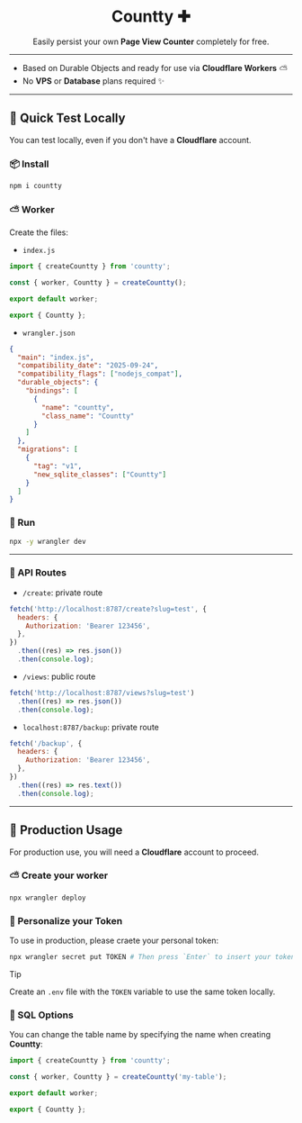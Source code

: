 <div align="center">
  <h1>Countty ✚</h1>
  <p>Easily persist your own <b>Page View Counter</b> completely for free.</p>
</div>

---

- Based on Durable Objects and ready for use via **Cloudflare Workers** ⛅️
- No **VPS** or **Database** plans required ✨

---

## 🧪 Quick Test Locally

You can test locally, even if you don't have a **Cloudflare** account.

### 📦 Install

```sh
npm i countty
```

### ⛅️ Worker

Create the files:

- `index.js`

```js
import { createCountty } from 'countty';

const { worker, Countty } = createCountty();

export default worker;

export { Countty };
```

- `wrangler.json`

```json
{
  "main": "index.js",
  "compatibility_date": "2025-09-24",
  "compatibility_flags": ["nodejs_compat"],
  "durable_objects": {
    "bindings": [
      {
        "name": "countty",
        "class_name": "Countty"
      }
    ]
  },
  "migrations": [
    {
      "tag": "v1",
      "new_sqlite_classes": ["Countty"]
    }
  ]
}
```

### 🏁 Run

```sh
npx -y wrangler dev
```

---

### 🔗 API Routes

- `/create`: private route

```js
fetch('http://localhost:8787/create?slug=test', {
  headers: {
    Authorization: 'Bearer 123456',
  },
})
  .then((res) => res.json())
  .then(console.log);
```

- `/views`: public route

```js
fetch('http://localhost:8787/views?slug=test')
  .then((res) => res.json())
  .then(console.log);
```

- `localhost:8787/backup`: private route

```js
fetch('/backup', {
  headers: {
    Authorization: 'Bearer 123456',
  },
})
  .then((res) => res.text())
  .then(console.log);
```

---

## 🔐 Production Usage

For production use, you will need a **Cloudflare** account to proceed.

### ⛅️ Create your worker

```sh
npx wrangler deploy
```

### 🔑 Personalize your Token

To use in production, please craete your personal token:

```sh
npx wrangler secret put TOKEN # Then press `Enter` to insert your token
```

> [!TIP]
>
> Create an `.env` file with the `TOKEN` variable to use the same token locally.

### 🐬 SQL Options

You can change the table name by specifying the name when creating **Countty**:

```js
import { createCountty } from 'countty';

const { worker, Countty } = createCountty('my-table');

export default worker;

export { Countty };
```
